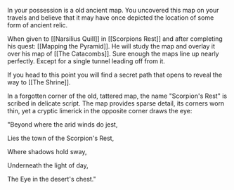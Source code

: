 In your possession is a old ancient map. You uncovered this map on your travels and believe that it may have once depicted the location of some form of ancient relic.

When given  to [[Narsilius Quill]] in [[Scorpions Rest]] and after completing his quest: [[Mapping the Pyramid]]. He will study the map and overlay it over his map of [[The Catacombs]]. Sure enough the maps line up nearly perfectly. Except for a single tunnel leading off from it.

If you head to this point you will find a secret path that opens to reveal the way to [[The Shrine]].

In a forgotten corner of the old, tattered map, the name "Scorpion's Rest" is scribed in delicate script. The map provides sparse detail, its corners worn thin, yet a cryptic limerick in the opposite corner draws the eye:

"Beyond where the arid winds do jest,

Lies the town of the Scorpion's Rest, 

Where shadows hold sway,  

Underneath the light of day,  

The Eye in the desert's chest."